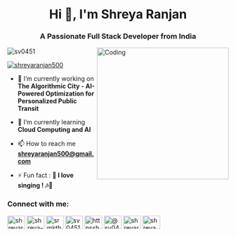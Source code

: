 <h1 align="center">Hi 👋, I'm Shreya Ranjan</h1>
<h3 align="center">A Passionate Full Stack Developer from India</h3>
<img align="right" alt="Coding" width="300" src="https://user-images.githubusercontent.com/113302094/211284885-f4291eef-88a6-48cb-a06e-28c3481a75b0.gif">

<p align="left"> <img src="https://komarev.com/ghpvc/?username=sv0451&label=Profile%20views&color=0e75b6&style=flat" alt="sv0451" /> </p>

<p align="left"> <a href="https://twitter.com/shreyaranjan500" target="blank"><img src="https://img.shields.io/twitter/follow/shreyaranjan500?logo=twitter&style=for-the-badge" alt="shreyaranjan500" /></a> </p>

- 🔭 I’m currently working on **The Algorithmic City - AI-Powered Optimization for Personalized Public Transit**

- 🌱 I’m currently learning **Cloud Computing and AI**

- 📫 How to reach me **shreyaranjan500@gmail.com**

- ⚡ Fun fact :  **🎤 I love singing ! 🎶🎤**

<h3 align="left">Connect with me:</h3>
<p align="left">
<a href="https://twitter.com/shreyaranjan500" target="blank"><img align="center" src="https://raw.githubusercontent.com/rahuldkjain/github-profile-readme-generator/master/src/images/icons/Social/twitter.svg" alt="shreyaranjan500" height="30" width="40" /></a>
<a href="https://linkedin.com/in/shreya-ranjan-806006265" target="blank"><img align="center" src="https://raw.githubusercontent.com/rahuldkjain/github-profile-readme-generator/master/src/images/icons/Social/linked-in-alt.svg" alt="shreya-ranjan-806006265" height="30" width="40" /></a>
<a href="https://www.codechef.com/users/srmkth_15" target="blank"><img align="center" src="https://cdn.jsdelivr.net/npm/simple-icons@3.1.0/icons/codechef.svg" alt="srmkth_15" height="30" width="40" /></a>
<a href="https://www.hackerrank.com/sv0451" target="blank"><img align="center" src="https://raw.githubusercontent.com/rahuldkjain/github-profile-readme-generator/master/src/images/icons/Social/hackerrank.svg" alt="sv0451" height="30" width="40" /></a>
<a href="https://www.leetcode.com/httpsshreyaranjan500" target="blank"><img align="center" src="https://raw.githubusercontent.com/rahuldkjain/github-profile-readme-generator/master/src/images/icons/Social/leet-code.svg" alt="httpsshreyaranjan500" height="30" width="40" /></a>
<a href="https://www.hackerearth.com/@sv0451" target="blank"><img align="center" src="https://raw.githubusercontent.com/rahuldkjain/github-profile-readme-generator/master/src/images/icons/Social/hackerearth.svg" alt="@sv0451" height="30" width="40" /></a>
<a href="https://auth.geeksforgeeks.org/user/shreyara7ksp" target="blank"><img align="center" src="https://raw.githubusercontent.com/rahuldkjain/github-profile-readme-generator/master/src/images/icons/Social/geeks-for-geeks.svg" alt="shreyara7ksp" height="30" width="40" /></a>
<a href="https://discord.gg/shreya500" target="blank"><img align="center" src="https://raw.githubusercontent.com/rahuldkjain/github-profile-readme-generator/master/src/images/icons/Social/discord.svg" alt="shreya500" height="30" width="40" /></a>
</p>




